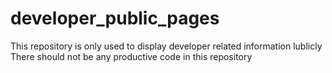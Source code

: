# developer_public_pages
This repository is only used to display developer related information lublicly
There should not be any productive code in this repository
